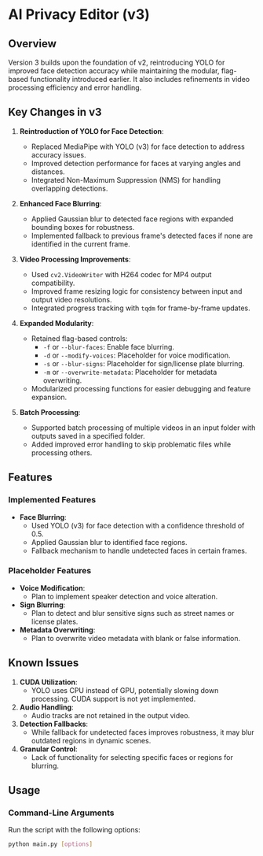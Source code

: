 # AI Privacy Editor (v3)

## Overview

Version 3 builds upon the foundation of v2, reintroducing YOLO for improved face detection accuracy while maintaining the modular, flag-based functionality introduced earlier. It also includes refinements in video processing efficiency and error handling.

## Key Changes in v3

1. **Reintroduction of YOLO for Face Detection**:
   - Replaced MediaPipe with YOLO (v3) for face detection to address accuracy issues.
   - Improved detection performance for faces at varying angles and distances.
   - Integrated Non-Maximum Suppression (NMS) for handling overlapping detections.

2. **Enhanced Face Blurring**:
   - Applied Gaussian blur to detected face regions with expanded bounding boxes for robustness.
   - Implemented fallback to previous frame's detected faces if none are identified in the current frame.

3. **Video Processing Improvements**:
   - Used `cv2.VideoWriter` with H264 codec for MP4 output compatibility.
   - Improved frame resizing logic for consistency between input and output video resolutions.
   - Integrated progress tracking with `tqdm` for frame-by-frame updates.

4. **Expanded Modularity**:
   - Retained flag-based controls:
     - `-f` or `--blur-faces`: Enable face blurring.
     - `-d` or `--modify-voices`: Placeholder for voice modification.
     - `-s` or `--blur-signs`: Placeholder for sign/license plate blurring.
     - `-m` or `--overwrite-metadata`: Placeholder for metadata overwriting.
   - Modularized processing functions for easier debugging and feature expansion.

5. **Batch Processing**:
   - Supported batch processing of multiple videos in an input folder with outputs saved in a specified folder.
   - Added improved error handling to skip problematic files while processing others.

## Features

### Implemented Features

- **Face Blurring**:
  - Used YOLO (v3) for face detection with a confidence threshold of 0.5.
  - Applied Gaussian blur to identified face regions.
  - Fallback mechanism to handle undetected faces in certain frames.

### Placeholder Features

- **Voice Modification**:
  - Plan to implement speaker detection and voice alteration.
- **Sign Blurring**:
  - Plan to detect and blur sensitive signs such as street names or license plates.
- **Metadata Overwriting**:
  - Plan to overwrite video metadata with blank or false information.

## Known Issues

1. **CUDA Utilization**:
   - YOLO uses CPU instead of GPU, potentially slowing down processing. CUDA support is not yet implemented.
2. **Audio Handling**:
   - Audio tracks are not retained in the output video.
3. **Detection Fallbacks**:
   - While fallback for undetected faces improves robustness, it may blur outdated regions in dynamic scenes.
4. **Granular Control**:
   - Lack of functionality for selecting specific faces or regions for blurring.

## Usage

### Command-Line Arguments

Run the script with the following options:

```bash
python main.py [options]
